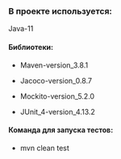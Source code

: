 ### В проекте используется: ###

Java-11
#### Библиотеки: ####
- Maven-version_3.8.1

- Jacoco-version_0.8.7

- Mockito-version_5.2.0

- JUnit_4-version_4.13.2

#### Команда для запуска тестов: ####
- mvn clean test
